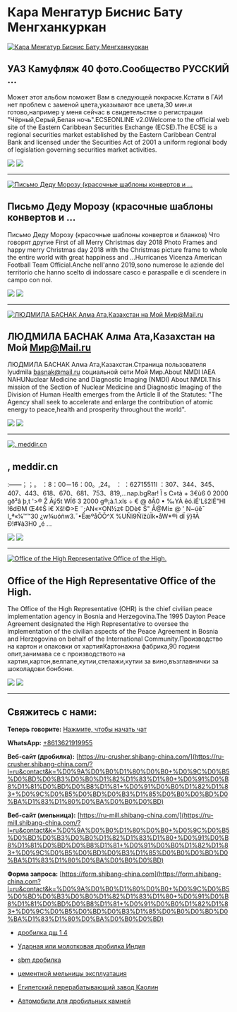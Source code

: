 # Кара Менгатур Биснис Бату Менгханкуркан

<a href="https://swt.shibang-china.com/?l=ru&img&k=%D0%9A%D0%B0%D1%80%D0%B0+%D0%9C%D0%B5%D0%BD%D0%B3%D0%B0%D1%82%D1%83%D1%80+%D0%91%D0%B8%D1%81%D0%BD%D0%B8%D1%81+%D0%91%D0%B0%D1%82%D1%83+%D0%9C%D0%B5%D0%BD%D0%B3%D1%85%D0%B0%D0%BD%D0%BA%D1%83%D1%80%D0%BA%D0%B0%D0%BD" target="_blank">![Кара Менгатур Биснис Бату Менгханкуркан](http://static.shibang-china.com/all-800x300/670.jpg)</a>

## УАЗ Камуфляж 40 фото.Сообщество РУССКИЙ …
Может этот альбом поможет Вам в следующей покраске.Кстати в ГАИ нет проблем с заменой цвета,указывают все цвета,30 мин.и готово,например у меня сейчас в свидетельстве о регистрации "Чёрный,Серый,Белая ночь".ECSEONLINE v2.0Welcome to the official web site of the Eastern Caribbean Securities Exchange (ECSE).The ECSE is a regional securities market established by the Eastern Caribbean Central Bank and licensed under the Securities Act of 2001 a uniform regional body of legislation governing securities market activities.


<a href="https://whatsapp.shibangsoft.com/WhatsApp.php" target="_blank" title="WhatsApp">![](http://static.shibang-china.com/icon/whatsapp.png)</a> <a href="https://swt.shibang-china.com/?l=ru&icon&k=%D0%9A%D0%B0%D1%80%D0%B0+%D0%9C%D0%B5%D0%BD%D0%B3%D0%B0%D1%82%D1%83%D1%80+%D0%91%D0%B8%D1%81%D0%BD%D0%B8%D1%81+%D0%91%D0%B0%D1%82%D1%83+%D0%9C%D0%B5%D0%BD%D0%B3%D1%85%D0%B0%D0%BD%D0%BA%D1%83%D1%80%D0%BA%D0%B0%D0%BD" target="_blank">![](http://static.shibang-china.com/icon/chat-ru.png)</a>

---

<a href="https://swt.shibang-china.com/?l=ru&img&k=%D0%9A%D0%B0%D1%80%D0%B0+%D0%9C%D0%B5%D0%BD%D0%B3%D0%B0%D1%82%D1%83%D1%80+%D0%91%D0%B8%D1%81%D0%BD%D0%B8%D1%81+%D0%91%D0%B0%D1%82%D1%83+%D0%9C%D0%B5%D0%BD%D0%B3%D1%85%D0%B0%D0%BD%D0%BA%D1%83%D1%80%D0%BA%D0%B0%D0%BD" target="_blank">![Письмо Деду Морозу (красочные шаблоны конвертов и …](http://static.shibang-china.com/all-800x300/709.jpg)</a>

## Письмо Деду Морозу (красочные шаблоны конвертов и …
Письмо Деду Морозу (красочные шаблоны конвертов и бланков) Что говорят другие First of all Merry Christmas day 2018 Photo Frames and happy merry Christmas day 2018 with the Christmas picture frame to whole the entire world with great happiness and …Hurricanes Vicenza American Football Team Official.Anche nell'anno 2019,sono numerose le aziende del territorio che hanno scelto di indossare casco e paraspalle e di scendere in campo con noi.


<a href="https://whatsapp.shibangsoft.com/WhatsApp.php" target="_blank" title="WhatsApp">![](http://static.shibang-china.com/icon/whatsapp.png)</a> <a href="https://swt.shibang-china.com/?l=ru&icon&k=%D0%9A%D0%B0%D1%80%D0%B0+%D0%9C%D0%B5%D0%BD%D0%B3%D0%B0%D1%82%D1%83%D1%80+%D0%91%D0%B8%D1%81%D0%BD%D0%B8%D1%81+%D0%91%D0%B0%D1%82%D1%83+%D0%9C%D0%B5%D0%BD%D0%B3%D1%85%D0%B0%D0%BD%D0%BA%D1%83%D1%80%D0%BA%D0%B0%D0%BD" target="_blank">![](http://static.shibang-china.com/icon/chat-ru.png)</a>

---

<a href="https://swt.shibang-china.com/?l=ru&img&k=%D0%9A%D0%B0%D1%80%D0%B0+%D0%9C%D0%B5%D0%BD%D0%B3%D0%B0%D1%82%D1%83%D1%80+%D0%91%D0%B8%D1%81%D0%BD%D0%B8%D1%81+%D0%91%D0%B0%D1%82%D1%83+%D0%9C%D0%B5%D0%BD%D0%B3%D1%85%D0%B0%D0%BD%D0%BA%D1%83%D1%80%D0%BA%D0%B0%D0%BD" target="_blank">![ЛЮДМИЛА БАСНАК Алма Ата,Казахстан на Мой Мир@Mail.ru](http://static.shibang-china.com/all-800x300/583.jpg)</a>

## ЛЮДМИЛА БАСНАК Алма Ата,Казахстан на Мой Мир@Mail.ru
ЛЮДМИЛА БАСНАК Алма Ата,Казахстан.Страница пользователя lyudmila basnak@mail.ru социальной сети Мой Мир.About NMDI IAEA NAHUNuclear Medicine and Diagnostic Imaging (NMDI) About NMDI.This mission of the Section of Nuclear Medicine and Diagnostic Imaging of the Division of Human Health emerges from the Article II of the Statutes: "The Agency shall seek to accelerate and enlarge the contribution of atomic energy to peace,health and prosperity throughout the world".


<a href="https://whatsapp.shibangsoft.com/WhatsApp.php" target="_blank" title="WhatsApp">![](http://static.shibang-china.com/icon/whatsapp.png)</a> <a href="https://swt.shibang-china.com/?l=ru&icon&k=%D0%9A%D0%B0%D1%80%D0%B0+%D0%9C%D0%B5%D0%BD%D0%B3%D0%B0%D1%82%D1%83%D1%80+%D0%91%D0%B8%D1%81%D0%BD%D0%B8%D1%81+%D0%91%D0%B0%D1%82%D1%83+%D0%9C%D0%B5%D0%BD%D0%B3%D1%85%D0%B0%D0%BD%D0%BA%D1%83%D1%80%D0%BA%D0%B0%D0%BD" target="_blank">![](http://static.shibang-china.com/icon/chat-ru.png)</a>

---

<a href="https://swt.shibang-china.com/?l=ru&img&k=%D0%9A%D0%B0%D1%80%D0%B0+%D0%9C%D0%B5%D0%BD%D0%B3%D0%B0%D1%82%D1%83%D1%80+%D0%91%D0%B8%D1%81%D0%BD%D0%B8%D1%81+%D0%91%D0%B0%D1%82%D1%83+%D0%9C%D0%B5%D0%BD%D0%B3%D1%85%D0%B0%D0%BD%D0%BA%D1%83%D1%80%D0%BA%D0%B0%D0%BD" target="_blank">![, meddir.cn](http://static.shibang-china.com/all-800x300/1052.jpg)</a>

## , meddir.cn
:——；；。 ：8：00－16：00。,24。 ： ：62715511l ：307、344、345、407、443、618、670、681、753、819,…nap.bgRar! Ï s C»tà + 3€ù6 0 2000 gð²â þ,t '>® Ž Ãý5t WÍ6 3 2000 g®¡à.1.xls ÷ € @ ðÂ0 • ‰YÀ êó.iÉ'Lš2lÉ"HI !6dÐM Œ4¢Š i€ Xš!©>E ¨;AN«×ON½z¢ DDè¢ Š" Å@Mi± @ ' N~úê¯ I„ª«¼™™30 ¿w¾uóñw3.¯•ÊæºåÕÕ^X %UÑï9ÑïžûÏk•åW*®ì dÏ ÿ}‡À Ð!#¥à3H0 „é …


<a href="https://whatsapp.shibangsoft.com/WhatsApp.php" target="_blank" title="WhatsApp">![](http://static.shibang-china.com/icon/whatsapp.png)</a> <a href="https://swt.shibang-china.com/?l=ru&icon&k=%D0%9A%D0%B0%D1%80%D0%B0+%D0%9C%D0%B5%D0%BD%D0%B3%D0%B0%D1%82%D1%83%D1%80+%D0%91%D0%B8%D1%81%D0%BD%D0%B8%D1%81+%D0%91%D0%B0%D1%82%D1%83+%D0%9C%D0%B5%D0%BD%D0%B3%D1%85%D0%B0%D0%BD%D0%BA%D1%83%D1%80%D0%BA%D0%B0%D0%BD" target="_blank">![](http://static.shibang-china.com/icon/chat-ru.png)</a>

---

<a href="https://swt.shibang-china.com/?l=ru&img&k=%D0%9A%D0%B0%D1%80%D0%B0+%D0%9C%D0%B5%D0%BD%D0%B3%D0%B0%D1%82%D1%83%D1%80+%D0%91%D0%B8%D1%81%D0%BD%D0%B8%D1%81+%D0%91%D0%B0%D1%82%D1%83+%D0%9C%D0%B5%D0%BD%D0%B3%D1%85%D0%B0%D0%BD%D0%BA%D1%83%D1%80%D0%BA%D0%B0%D0%BD" target="_blank">![Office of the High Representative Office of the High.](http://static.shibang-china.com/all-800x300/345.jpg)</a>

## Office of the High Representative Office of the High.
The Office of the High Representative (OHR) is the chief civilian peace implementation agency in Bosnia and Herzegovina.The 1995 Dayton Peace Agreement designated the High Representative to oversee the implementation of the civilian aspects of the Peace Agreement in Bosnia and Herzegovina on behalf of the International Community.Производство на картон и опаковки от хартияКартонажна фабрика,90 години опит,занимава се с производството на хартия,картон,велпапе,кутии,стелажи,кутии за вино,възглавнички за шоколадови бонбони.


<a href="https://whatsapp.shibangsoft.com/WhatsApp.php" target="_blank" title="WhatsApp">![](http://static.shibang-china.com/icon/whatsapp.png)</a> <a href="https://swt.shibang-china.com/?l=ru&icon&k=%D0%9A%D0%B0%D1%80%D0%B0+%D0%9C%D0%B5%D0%BD%D0%B3%D0%B0%D1%82%D1%83%D1%80+%D0%91%D0%B8%D1%81%D0%BD%D0%B8%D1%81+%D0%91%D0%B0%D1%82%D1%83+%D0%9C%D0%B5%D0%BD%D0%B3%D1%85%D0%B0%D0%BD%D0%BA%D1%83%D1%80%D0%BA%D0%B0%D0%BD" target="_blank">![](http://static.shibang-china.com/icon/chat-ru.png)</a>

---
## Свяжитесь с нами:

**Теперь говорите:** [Нажмите, чтобы начать чат](https://swt.shibang-china.com?l=ru&contact&k=%D0%9A%D0%B0%D1%80%D0%B0+%D0%9C%D0%B5%D0%BD%D0%B3%D0%B0%D1%82%D1%83%D1%80+%D0%91%D0%B8%D1%81%D0%BD%D0%B8%D1%81+%D0%91%D0%B0%D1%82%D1%83+%D0%9C%D0%B5%D0%BD%D0%B3%D1%85%D0%B0%D0%BD%D0%BA%D1%83%D1%80%D0%BA%D0%B0%D0%BD)

**WhatsApp:**  [+8613621919955](https://whatsapp.shibangsoft.com/WhatsApp.php)

**Веб-сайт (дробилка):** [https://ru-crusher.shibang-china.com/](https://ru-crusher.shibang-china.com/?l=ru&contact&k=%D0%9A%D0%B0%D1%80%D0%B0+%D0%9C%D0%B5%D0%BD%D0%B3%D0%B0%D1%82%D1%83%D1%80+%D0%91%D0%B8%D1%81%D0%BD%D0%B8%D1%81+%D0%91%D0%B0%D1%82%D1%83+%D0%9C%D0%B5%D0%BD%D0%B3%D1%85%D0%B0%D0%BD%D0%BA%D1%83%D1%80%D0%BA%D0%B0%D0%BD)

**Веб-сайт (мельница):** [https://ru-mill.shibang-china.com/](https://ru-mill.shibang-china.com/?l=ru&contact&k=%D0%9A%D0%B0%D1%80%D0%B0+%D0%9C%D0%B5%D0%BD%D0%B3%D0%B0%D1%82%D1%83%D1%80+%D0%91%D0%B8%D1%81%D0%BD%D0%B8%D1%81+%D0%91%D0%B0%D1%82%D1%83+%D0%9C%D0%B5%D0%BD%D0%B3%D1%85%D0%B0%D0%BD%D0%BA%D1%83%D1%80%D0%BA%D0%B0%D0%BD)

**Форма запроса:** [https://form.shibang-china.com](https://form.shibang-china.com?l=ru&contact&k=%D0%9A%D0%B0%D1%80%D0%B0+%D0%9C%D0%B5%D0%BD%D0%B3%D0%B0%D1%82%D1%83%D1%80+%D0%91%D0%B8%D1%81%D0%BD%D0%B8%D1%81+%D0%91%D0%B0%D1%82%D1%83+%D0%9C%D0%B5%D0%BD%D0%B3%D1%85%D0%B0%D0%BD%D0%BA%D1%83%D1%80%D0%BA%D0%B0%D0%BD)

* [дробилка дщ 1 4](../17/%D0%B4%D1%80%D0%BE%D0%B1%D0%B8%D0%BB%D0%BA%D0%B0%20%D0%B4%D1%89%201%204.md)

* [Ударная или молотковая дробилка Индия](../19/%D0%A3%D0%B4%D0%B0%D1%80%D0%BD%D0%B0%D1%8F%20%D0%B8%D0%BB%D0%B8%20%D0%BC%D0%BE%D0%BB%D0%BE%D1%82%D0%BA%D0%BE%D0%B2%D0%B0%D1%8F%20%D0%B4%D1%80%D0%BE%D0%B1%D0%B8%D0%BB%D0%BA%D0%B0%20%D0%98%D0%BD%D0%B4%D0%B8%D1%8F.md)

* [sbm дробилка](../16/sbm%20%D0%B4%D1%80%D0%BE%D0%B1%D0%B8%D0%BB%D0%BA%D0%B0.md)

* [цементной мельницы эксплуатация](../17/%D1%86%D0%B5%D0%BC%D0%B5%D0%BD%D1%82%D0%BD%D0%BE%D0%B9%20%D0%BC%D0%B5%D0%BB%D1%8C%D0%BD%D0%B8%D1%86%D1%8B%20%D1%8D%D0%BA%D1%81%D0%BF%D0%BB%D1%83%D0%B0%D1%82%D0%B0%D1%86%D0%B8%D1%8F.md)

* [Египетский перерабатывающий завод Каолин](../19/%D0%95%D0%B3%D0%B8%D0%BF%D0%B5%D1%82%D1%81%D0%BA%D0%B8%D0%B9%20%D0%BF%D0%B5%D1%80%D0%B5%D1%80%D0%B0%D0%B1%D0%B0%D1%82%D1%8B%D0%B2%D0%B0%D1%8E%D1%89%D0%B8%D0%B9%20%D0%B7%D0%B0%D0%B2%D0%BE%D0%B4%20%D0%9A%D0%B0%D0%BE%D0%BB%D0%B8%D0%BD.md)

* [Автомобили для дробильных камней](../20/%D0%90%D0%B2%D1%82%D0%BE%D0%BC%D0%BE%D0%B1%D0%B8%D0%BB%D0%B8%20%D0%B4%D0%BB%D1%8F%20%D0%B4%D1%80%D0%BE%D0%B1%D0%B8%D0%BB%D1%8C%D0%BD%D1%8B%D1%85%20%D0%BA%D0%B0%D0%BC%D0%BD%D0%B5%D0%B9.md)